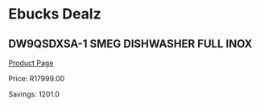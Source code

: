 
# Ebucks Dealz
## DW9QSDXSA-1 SMEG DISHWASHER FULL INOX
[Product Page](https://www.ebucks.com/web/shop/productSelected.do?prodId=1183596066&catId=1196429345)

Price: R17999.00

Savings: 1201.0


	
